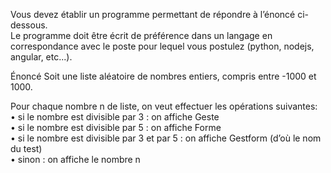 Vous devez établir un programme permettant de répondre à l’énoncé ci-dessous.  
Le programme doit être écrit de préférence dans un langage en correspondance avec le poste pour lequel vous postulez (python, nodejs, angular, etc...).   

Énoncé  Soit une liste aléatoire de nombres entiers, compris entre -1000 et 1000.  

Pour chaque nombre n de liste, on veut effectuer les opérations suivantes:  
• si le nombre est divisible par 3 : on affiche Geste  
• si le nombre est divisible par 5 : on affiche Forme  
• si le nombre est divisible par 3 et par 5 : on affiche Gestform (d’où le nom du test)  
• sinon : on affiche le nombre n  